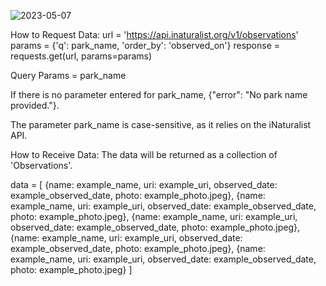 
![2023-05-07](https://user-images.githubusercontent.com/107569872/236730780-bf915a69-70a9-4dba-85a7-75a472ee8a6e.png)

How to Request Data:
url = 'https://api.inaturalist.org/v1/observations'
params = {'q': park_name, 'order_by': 'observed_on'}
response = requests.get(url, params=params)

Query Params = park_name

If there is no parameter entered for park_name, {"error": "No park name provided."}.

The parameter park_name is case-sensitive, as it relies on the iNaturalist API.  

How to Receive Data: The data will be returned as a collection of 'Observations'.

data =
[
  {name: example_name, uri: example_uri, observed_date: example_observed_date, photo:
  example_photo.jpeg},
  {name: example_name, uri: example_uri, observed_date: example_observed_date, photo:
  example_photo.jpeg},
  {name: example_name, uri: example_uri, observed_date: example_observed_date, photo:
  example_photo.jpeg},
  {name: example_name, uri: example_uri, observed_date: example_observed_date, photo:
  example_photo.jpeg},
  {name: example_name, uri: example_uri, observed_date: example_observed_date, photo:
  example_photo.jpeg}
]
